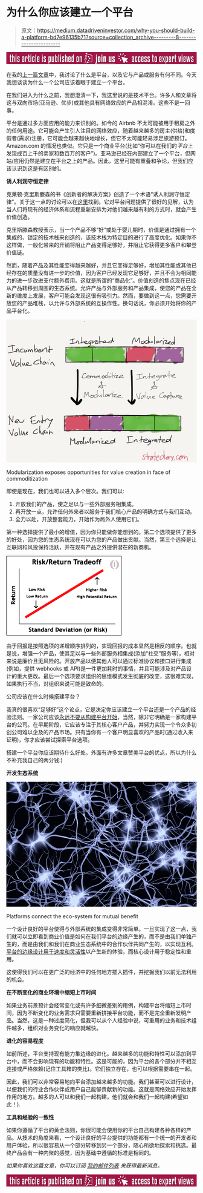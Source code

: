 # 为什么你应该建立一个平台

> 原文：<https://medium.datadriveninvestor.com/why-you-should-build-a-platform-bd7e96135b71?source=collection_archive---------8----------------------->

[![](img/e2cbc822a2bedfe54be48f1b1387f52b.png)](http://www.track.datadriveninvestor.com/ExpertViewTeali1)

在我的[上一篇文章](https://medium.com/@kislayverma/products-are-not-platforms-153ad22abb1b)中，我讨论了什么是平台，以及它与产品或服务有何不同。今天我想谈谈为什么一个公司应该着眼于建立一个平台。

在我们进入为什么之前，我想澄清一下，我这里说的是技术平台。许多人和文章将这与双向市场(亚马逊、优步)或其他具有网络效应的产品相混淆。这些不是一回事。

平台是通过多方面应用的能力来识别的。如今的 Airbnb 不太可能被用于租房之外的任何用途。它可能会产生引人注目的网络效应，随着越来越多的房主(供给)和度假者(需求)注册，它可能会越来越快地增长，但它不太可能轻易涉足旅游预订。Amazon.com 的情况也类似。它只是一个商业平台(比如“你可以在我们的*平台*上发现成百上千的卖家和数百万的客户”)。亚马逊已经在内部建立了一个平台，但网站/应用仍然是建立在平台之上的产品。因此，这里可能有重叠和争论，但我们应该认识到这是有区别的。

**诱人利润守恒定律**

克莱顿·克里斯滕森的书《创新者的解决方案》创造了一个术语“诱人利润守恒定律”。关于这一点的讨论可以在[这里](https://stratechery.com/2015/netflix-and-the-conservation-of-attractive-profits/)找到。它对平台问题提供了很好的见解，认为当人们将现有的经济体系和流程重新安排为对他们越来越有利的方式时，就会产生价值创造。

克里斯滕森教授表示，当一个产品不够“好”或处于婴儿期时，价值是通过拥有一个集成的、锁定的技术栈来创造的，该技术栈为特定目的进行了高度优化。如果你不这样做，一般化带来的开销将阻止产品变得足够好，并阻止它获得更多客户和攀登价值链。

然而，随着产品及其性能变得越来越好，并且它变得足够好，增加其性能或其他已经存在的质量没有进一步的价值，因为客户已经发现它足够好，并且不会为相同能力的进一步改进支付额外费用。这就是所谓的“商品化”。价值创造的焦点现在已经从产品转移到周围的生态系统。允许产品与外部服务和产品集成，使您的产品在全新的维度上发展，客户可能会发现这很有吸引力。然而，要做到这一点，您需要开放您的产品堆栈，以允许与外部系统的互操作性。换句话说，你必须开始将你的产品平台化。

![](img/fbbc993f19746f6494a9e6712e39e7a0.png)

Modularization exposes opportunities for value creation in face of commoditization

即使是现在，我们也可以进入多个层次。我们可以:

1.  开放我们的产品，使之足以与一些外部服务相集成。
2.  再开放一点，允许任何外来者以服务于我们核心产品的明确方式与我们互动。
3.  全力以赴，开放整套能力，开始作为局外人使用它们。

第一种选择提供了最小的增值，因为你只能做你能想到的。第二个选项提供了更多的好处，因为您的生态系统现在可以为您的产品做出贡献。当然，第三个选择是让互联网和风投保持活跃，并在现有产品之外提供潜在的新商机。

![](img/9e71bc2a0d2042ae5cd0f6f57cf1b716.png)

由于回报是按照选项的递增顺序排列的，实现回报的成本显然是相反的顺序。也就是说，增强一个产品，使其足以与一些外部服务相集成(添加“社交”服务等)，相对来说是廉价且无风险的。开放产品以便其他人可以通过标准协议和接口进行集成(例如，提供 webhooks 或 API)是一件更加耗时的事情，并且可能涉及对产品设计的重大更改。最后一个选项要求组织的思维模式发生彻底的改变，这很难实现，如果执行不当，对组织来说可能是致命的。

公司应该在什么时候搭建平台？

我真的很喜欢“足够好”这个论点，它是决定你应该建立一个平台还是一个产品的经验法则。一家公司应该[永远不要从构建平台开始](https://techcrunch.com/2015/11/28/the-platform-paradox/)，当然，除非它明确是一家构建平台的公司。在早期阶段，它应该专注于其核心客户产品，并努力实现一个令众多初创公司难以企及的产品市场。只有当你有一个客户明显喜欢的产品时(通过收入来证明)，你才应该尝试探索平台选项。

搭建一个平台你应该期待什么好处。外面有许多文章赞美平台的优点，所以为什么不补充我自己的两分钱:)

**开发生态系统**

![](img/9da736fb5c2eaa9534d6dc1e98a67d7e.png)

Platforms connect the eco-system for mutual benefit

一个设计良好的平台使得与外部系统的集成变得非常简单。一旦实现了这一点，我们就可以立即看到商业价值是如何在我们平台的边缘产生的，而不是由我们单独产生的，而是由我们和我们在商业生态系统中的合作伙伴共同产生的，以实现互利。[平台的边缘设计用于速度和灵活性](https://stories.platformdesigntoolkit.com/design-apis-for-disobedience-7894f930e2cc)以产生新的体验，而核心设计用于稳定性和重用。

这使得我们可以在更广泛的经济中的任何地方插入插件，并挖掘我们以前无法利用的机会。

**在不断变化的商业环境中缩短上市时间**

如果业务前景预计会经常变化或有许多细微差别的用例，构建平台将缩短上市时间，因为不断变化的业务需求只需要重新拼接平台功能，而不是完全重新发明产品。当然，这是一种过度简化，但我可以从个人经验中说，可重用的业务和技术组件越多，组织对业务变化的响应就越快。

**进化的容易程度**

如前所述，平台支持现有能力集边缘的进化。越来越多的功能和特性可以添加到平台中，而不会影响现有的功能和特性。这是可能的，因为平台的各个部分并不相互连接或严格依赖(记住工具箱的类比)。它们独立存在，也可以根据需要串在一起。

因此，我们可以非常容易地向平台添加越来越多的功能。我们甚至可以进行设计，以便我们的行业合作伙伴或用户自己能够贡献新的功能。这就是网络效应开始发挥作用的地方。越多的人可以和我们一起构建，他们就会和我们一起构建(希望如此！).

**工具和经验的一致性**

如果你遵循了平台的黄金法则，你很可能会使用你的平台自己构建各种各样的产品。从技术的角度来看，一个设计良好的平台提供的功能都有一个统一的开发者和用户体验，所以很容易从一个部分转移到另一个部分，随心所欲地探索和挑选。最终产品会有一种内聚的感觉，因为基础中遵循的标准是相同的。

*如果你喜欢这篇文章，你可以订阅* [*我的邮件列表*](https://www.kislayverma.com/) *来获得最新消息。*

[![](img/e2cbc822a2bedfe54be48f1b1387f52b.png)](http://www.track.datadriveninvestor.com/ExpertViewI1B)